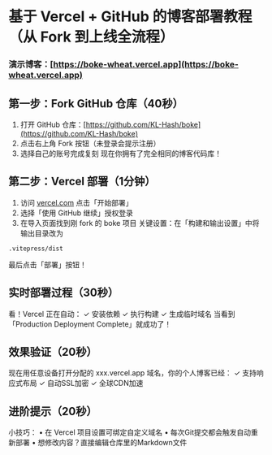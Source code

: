 # 基于 Vercel + GitHub 的博客部署教程（从 Fork 到上线全流程）


### 演示博客：[https://boke-wheat.vercel.app](https://boke-wheat.vercel.app)


## 第一步：Fork GitHub 仓库（40秒）

1. 打开 GitHub 仓库：[https://github.com/KL-Hash/boke](https://github.com/KL-Hash/boke)
2. 点击右上角 Fork 按钮（未登录会提示注册）
3. 选择自己的账号完成复刻
现在你拥有了完全相同的博客代码库！

## 第二步：Vercel 部署（1分钟）

1. 访问 [vercel.com](https://vercel.com) 点击「开始部署」
2. 选择「使用 GitHub 继续」授权登录
3. 在导入页面找到刚 fork 的 boke 项目
关键设置：在「构建和输出设置」中将输出目录改为 
```
.vitepress/dist
```
最后点击「部署」按钮！

## 实时部署过程（30秒）

看！Vercel 正在自动：
✓ 安装依赖
✓ 执行构建
✓ 生成临时域名
当看到「Production Deployment Complete」就成功了！

## 效果验证（20秒）

现在用任意设备打开分配的 xxx.vercel.app 域名，你的个人博客已经：
✓ 支持响应式布局
✓ 自动SSL加密
✓ 全球CDN加速

## 进阶提示（20秒）

小技巧：
• 在 Vercel 项目设置可绑定自定义域名
• 每次Git提交都会触发自动重新部署
• 想修改内容？直接编辑仓库里的Markdown文件




